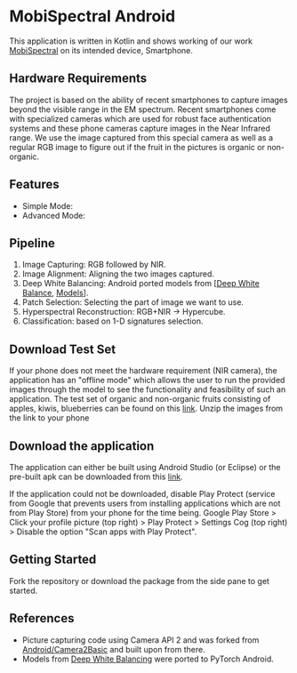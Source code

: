 # MobiSpectral Android
This application is written in Kotlin and shows working of our work [MobiSpectral](https://github.com/) on its intended device, Smartphone.

## Hardware Requirements
The project is based on the ability of recent smartphones to capture images beyond the visible range in the EM spectrum. Recent smartphones come with specialized cameras which are used for robust face authentication systems and these phone cameras capture images in the Near Infrared range. We use the image captured from this special camera as well as a regular RGB image to figure out if the fruit in the pictures is organic or non-organic.

## Features
- Simple Mode:
- Advanced Mode:

## Pipeline
1. Image Capturing: RGB followed by NIR.
3. Image Alignment: Aligning the two images captured.
4. Deep White Balancing: Android ported models from [[Deep White Balance](https://github.com/mahmoudnafifi/Deep_White_Balance), [Models](https://github.com/mahmoudnafifi/Deep_White_Balance/tree/master/PyTorch/models)].
5. Patch Selection: Selecting the part of image we want to use.
6. Hyperspectral Reconstruction: RGB+NIR -> Hypercube.
7. Classification: based on 1-D signatures selection.

## Download Test Set
If your phone does not meet the hardware requirement (NIR camera), the application has an "offline mode" which allows the user to run the provided images through the model to see the functionality and feasibility of such an application. The test set of organic and non-organic fruits consisting of apples, kiwis, blueberries can be found on this [link](). Unzip the images from the link to your phone

## Download the application
The application can either be built using Android Studio (or Eclipse) or the pre-built apk can be downloaded from this [link]().

If the application could not be downloaded, disable Play Protect (service from Google that prevents users from installing applications which are not from Play Store) from your phone for the time being. Google Play Store > Click your profile picture (top right) > Play Protect > Settings Cog (top right) > Disable the option "Scan apps with Play Protect".

## Getting Started
Fork the repository or download the package from the side pane to get started.

## References
- Picture capturing code using Camera API 2 and was forked from [Android/Camera2Basic](https://github.com/android/camera-samples/tree/main/Camera2Basic) and built upon from there.
- Models from [Deep White Balancing](https://github.com/mahmoudnafifi/Deep_White_Balance) were ported to PyTorch Android.